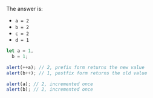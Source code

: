 The answer is:

- `a = 2`
- `b = 2`
- `c = 2`
- `d = 1`

```js run no-beautify
let a = 1,
  b = 1;

alert(++a); // 2, prefix form returns the new value
alert(b++); // 1, postfix form returns the old value

alert(a); // 2, incremented once
alert(b); // 2, incremented once
```
